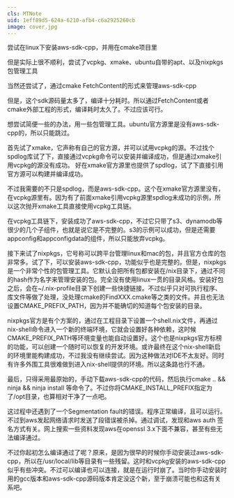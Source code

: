 ```yaml
---
cls: MTNote
uid: 1eff89d5-624a-6210-afb4-c6a2925260cb
image: cover.jpg
---
```



尝试在linux下安装aws-sdk-cpp，并用在cmake项目里

但是实际上很不顺利，尝试了vcpkg、xmake、ubuntu自带的apt、以及nixpkgs包管理工具

当然还尝试了，通过cmake FetchContent的形式来管理aws-sdk-cpp

但是，这个sdk源码量太多了，编译十分耗时。所以通过FetchContent或者cmake外部工程的形式，编译耗时太久了。不过应该可行。

想尝试简便一些的办法，用一些包管理工具。ubuntu官方源里是没有aws-sdk-cpp的，所以只能跳过。

首先试了xmake，它声称有自己的官方源，并可以试用vcpkg的源。不过找个spdlog库试了下，直接通过vcpkg命令可以安装并编译成功，但是通过xmake引用vcpkg的源没有成功。
好在xmake官方源里也提供了spdlog，试了下直接引用官方源可以构建并编译成功。

不过我需要的不只是spdlog，而是aws-sdk-cpp。这个在xmake官方源里没有，在vcpkg源里有。因为有了前面xmake引用vcpkg源里spdlog未成功的示例，所以这次抛开xmake工具直接使用vcpkg工具链。

在vcpkg工具链下，安装成功了aws-sdk-cpp，不过它只带了s3、dynamodb等很少的几个子组件，也就是说它是不完整的。s3的示例可以成功，但是还需要appconfig和appconfigdata的组件，所以只能放弃vcpkg。

接下来试了nixpkgs，它号称可以跨平台管理linux和mac的包，并且官方仓库的包非常多。试了下，可以安装aws-sdk-cpp，功能似乎也是完整的。但是，nixpkgs是一个非常个性的包管理工具。它默认会把所有包都安装在/nix目录下，通过不同的hash作为名字来管理安装的包。完全没有使用linux一贯的目录风格。安装好包之后，会在~/.nix-profile目录下创建一些快捷链接。不过似乎只对可执行程序、库文件等做了处理，没处理cmake的FindXXX.cmake等之类的文件。并且也无法设置CMAKE_PREFIX_PATH，因为并不能确切的知道每个包安装的目录。

nixpkgs官方是有个方案的，通过在工程目录下设置一个shell.nix文件，再通过nix-shell命令进入一个新的终端环境，它就会设置好各种依赖，这时候CMAKE_PREFIX_PATH等环境变量也能自动设置好。这个也是nixpkgs官方标榜的功能，可以创建一个随时可以恢复的开发环境。或许最终在这个nix-shell新启的环境里能构建成功，不过我没有继续尝试。因为这种做法对IDE不太友好。同时有许多外围工具很难做到进入nix-shell提供的环境。所以这条路也行不通。

最后，只得采用最原始的，手动下载aws-sdk-cpp的代码，然后执行cmake .. && ninja && ninja install 等命令了。不过你将CMAKE_INSTALL_PREFIX指定为了/opt目录，也算相对干净了一点吧。

这过程中还遇到了一个Segmentation fault的错误。程序正常编译，且可以运行。不过到aws发起网络请求时发送了段错误被杀掉。通过调试，发现和aws auth 签名方式有关。网上搜索一些资料发现aws在openssl 3.x下面不兼容，甚至有些无法编译通过。

不过你起初怎么编译通过了呢？原来，是因为很早的时候你手动安装过aws-sdk-cpp，所以在/usr/local/lib等目录有一些残留。这时和vcpkg安装的aws-sdk-cpp似乎有些冲突。不过可以编译也可以连接，就是在运行时崩了。当时你手动安装时用的gcc版本和aws-sdk-cpp源码版本肯定没这个新，至于崩溃可能也和这有关系吧。